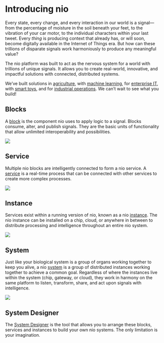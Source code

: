 # Introducing nio

Every state, every change, and every interaction in our world is a signal—from the percentage of moisture in the soil beneath your feet, to the vibration of your car motor, to the individual characters within your last tweet. Every _thing_ is producing context that already has, or will soon, become digitally available in the Internet of Things era. But how can these trillions of disparate signals work harmoniously to produce any meaningful value?

The nio platform was built to act as the nervous system for a world with trillions of unique signals. It  allows you to create real-world, innovative, and impactful solutions with connected, distributed systems.

We’ve built solutions in [agriculture](https://niolabs.com/case-studies/agriculture), with [machine learning](https://niolabs.com/case-studies/industrial), for [enterprise IT](https://niolabs.com/case-studies/case-study-real-time-database-migration),  with [smart toys](https://niolabs.com/case-studies/raspberry-pi-car), and for [industrial operations](https://niolabs.com/case-studies/case-study-industrial-operations-intelligence). We can’t wait to see what you build!

## Blocks
A [block](/blocks/) is the component nio uses to apply logic to a signal. Blocks consume, alter, and publish signals. They are the basic units of functionality that allow unlimited interoperability and possibilities.

![](/assets/intro-blocks.png)

## Service
Multiple nio blocks are intelligently connected to form a nio service. A [service](/system-designer/#service) is a real-time process that can be connected with other services to create more complex processes.

![](/assets/intro-service.png)

## Instance
Services exist within a running version of nio, known as a nio [instance](/system-designer/#instance). The nio instance can be installed on a chip, cloud, or anywhere in between to distribute processing and intelligence throughout an entire nio system.

![](/assets/intro-instance.png)

## System
Just like your biological system is a group of organs working together to keep you alive, a nio [system](/system-designer/#system) is a group of distributed instances working together to achieve a common goal. Regardless of where the instances live within the system (chip, gateway, or cloud), they work in harmony on the same platform to listen, transform, share, and act upon signals with intelligence.

![](/assets/intro-system.png)

## System Designer
The [System Designer](/system-designer/) is the tool that allows you to arrange these blocks, services and instances to build your own nio systems. The only limitation is your imagination.
